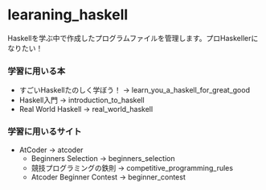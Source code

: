 # learaning_haskell

Haskellを学ぶ中で作成したプログラムファイルを管理します。プロHaskellerになりたい！

### 学習に用いる本

- すごいHaskellたのしく学ぼう！
    -> learn_you_a_haskell_for_great_good
- Haskell入門
    -> introduction_to_haskell
- Real World Haskell
    -> real_world_haskell

### 学習に用いるサイト

- AtCoder
    -> atcoder
    - Beginners Selection
    -> beginners_selection
    - 競技プログラミングの鉄則
    -> competitive_programming_rules
    - Atcoder Beginner Contest
    -> beginner_contest
